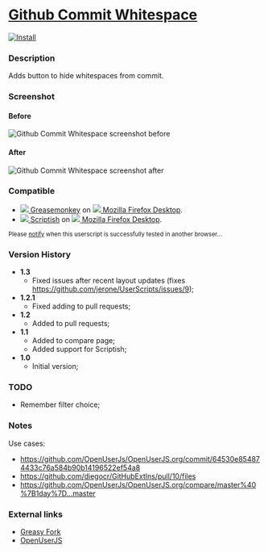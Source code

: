 # [Github Commit Whitespace](https://github.com/jerone/UserScripts/tree/master/Github_Commit_Whitespace)

[![Install](https://raw.github.com/jerone/UserScripts/master/_resources/Install-button.jpg)](https://github.com/jerone/UserScripts/raw/master/Github_Commit_Whitespace/Github_Commit_Whitespace.user.js)

### Description

Adds button to hide whitespaces from commit.

### Screenshot

#### Before
![Github Commit Whitespace screenshot before](https://github.com/jerone/UserScripts/raw/master/Github_Commit_Whitespace/screenshot_before.jpg)
#### After
![Github Commit Whitespace screenshot after](https://github.com/jerone/UserScripts/raw/master/Github_Commit_Whitespace/screenshot_after.jpg)

### Compatible

* [![](https://raw.github.com/jerone/UserScripts/master/_resources/Greasemonkey.png) Greasemonkey](https://addons.mozilla.org/firefox/addon/greasemonkey/) on [![](https://raw.github.com/jerone/UserScripts/master/_resources/Firefox.png) Mozilla Firefox Desktop](http://www.mozilla.org/en-US/firefox/fx/#desktop).
* [![](https://raw.github.com/jerone/UserScripts/master/_resources/Scriptish.png) Scriptish](https://addons.mozilla.org/firefox/addon/scriptish/) on [![](https://raw.github.com/jerone/UserScripts/master/_resources/Firefox.png) Mozilla Firefox Desktop](http://www.mozilla.org/en-US/firefox/fx/#desktop).

<sub>Please [notify](https://github.com/jerone/UserScripts/issues/new?title=Userscript%20%3Cname%3E%20%28%3Cversion%3E%29%20also%20works%20in%20%3Cbrowser%3E%20on%20%3Cdesktop/device%3E) when this userscript is successfully tested in another browser...</sub>

### Version History

* **1.3**
    * Fixed issues after recent layout updates (fixes https://github.com/jerone/UserScripts/issues/9);
* **1.2.1**
    * Fixed adding to pull requests;
* **1.2**
    * Added to pull requests;
* **1.1**
    * Added to compare page;
    * Added support for Scriptish;
* **1.0**
    * Initial version;

### TODO

* Remember filter choice;

### Notes

Use cases:

* https://github.com/OpenUserJs/OpenUserJS.org/commit/64530e854874433c76a584b90b14196522ef54a8
* https://github.com/diegocr/GitHubExtIns/pull/10/files
* https://github.com/OpenUserJs/OpenUserJS.org/compare/master%40%7B1day%7D...master

### External links

* [Greasy Fork](https://greasyfork.org/scripts/467-github-commit-whitespace)
* [OpenUserJS](https://openuserjs.org/scripts/jerone/Github_Commit_Whitespace)
